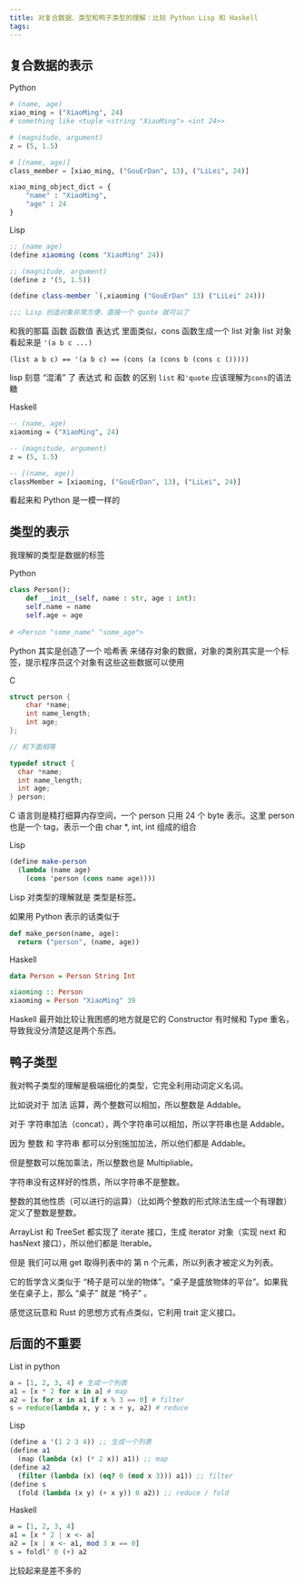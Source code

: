 ```yaml
---
title: 对复合数据、类型和鸭子类型的理解：比较 Python Lisp 和 Haskell
tags:
---
```


## 复合数据的表示

Python

```python
# (name, age)
xiao_ming = ("XiaoMing", 24)
# something like <tuple <string "XiaoMing"> <int 24>>

# (magnitude, argument)
z = (5, 1.5)

# [(name, age)]
class_member = [xiao_ming, ("GouErDan", 13), ("LiLei", 24)]

xiao_ming_object_dict = {
	"name" : "XiaoMing",
	"age" : 24
}
```

Lisp

```scheme
;; (name age)
(define xiaoming (cons "XiaoMing" 24))

;; (magnitude, argument)
(define z '(5, 1.5))

(define class-member `(,xiaoming ("GouErDan" 13) ("LiLei" 24)))

;;; Lisp 创造对象非常方便，直接一个 quote 就可以了
```

和我的那篇 函数 函数值 表达式 里面类似，cons 函数生成一个 list 对象
list 对象 看起来是 `'(a b c ...)`

`(list a b c) == '(a b c) == (cons (a (cons b (cons c ()))))`

lisp 刻意 “混淆” 了 表达式 和 函数 的区别
`list` 和`'quote` 应该理解为`cons`的语法糖

Haskell

```haskell
-- (name, age)
xiaoming = ("XiaoMing", 24)

-- (magnitude, argument)
z = (5, 1.5)

-- [(name, age)]
classMember = [xiaoming, ("GouErDan", 13), ("LiLei", 24)]
```

看起来和 Python 是一模一样的

## 类型的表示

我理解的类型是数据的标签

Python

```python
class Person():
	def __init__(self, name : str, age : int):
    self.name = name
    self.age = age
    
# <Person "some_name" "some_age">
```

 Python 其实是创造了一个 哈希表 来储存对象的数据，对象的类别其实是一个标签，提示程序员这个对象有这些这些数据可以使用

C

```c
struct person {
	char *name;
	int name_length;
	int age;
};

// 和下面相等

typedef struct {
  char *name;
  int name_length;
  int age;
} person;
```

C 语言则是精打细算内存空间，一个 person 只用 24 个 byte 表示。这里 person 也是一个 tag，表示一个由 char *, int, int 组成的组合

Lisp

```scheme
(define make-person
  (lambda (name age)
    (cons 'person (cons name age))))
```

Lisp 对类型的理解就是 类型是标签。

如果用 Python 表示的话类似于

```python
def make_person(name, age):
  return ("person", (name, age))
```

Haskell

```haskell
data Person = Person String Int

xiaoming :: Person
xiaoming = Person "XiaoMing" 39
```

Haskell 最开始比较让我困惑的地方就是它的 Constructor 有时候和 Type 重名，导致我没分清楚这是两个东西。

## 鸭子类型

我对鸭子类型的理解是极端细化的类型，它完全利用动词定义名词。



比如说对于 加法 运算，两个整数可以相加，所以整数是 Addable。

对于 字符串加法（concat），两个字符串可以相加，所以字符串也是 Addable。

因为 整数 和 字符串 都可以分别施加加法，所以他们都是 Addable。

但是整数可以施加乘法，所以整数也是 Multipliable。

字符串没有这样好的性质，所以字符串不是整数。

整数的其他性质（可以进行的运算）（比如两个整数的形式除法生成一个有理数）定义了整数是整数。



ArrayList 和 TreeSet 都实现了 iterate 接口，生成 iterator 对象（实现 next 和 hasNext 接口），所以他们都是 Iterable。

但是 我们可以用 get 取得列表中的 第 n 个元素，所以列表才被定义为列表。



它的哲学含义类似于 “椅子是可以坐的物体”。“桌子是盛放物体的平台”。如果我坐在桌子上，那么 “桌子” 就是 “椅子” 。



感觉这玩意和 Rust 的思想方式有点类似，它利用 trait 定义接口。



## 后面的不重要

List in python

```python
a = [1, 2, 3, 4] # 生成一个列表
a1 = [x * 2 for x in a] # map
a2 = [x for x in a1 if x % 3 == 0] # filter
s = reduce(lambda x, y : x + y, a2) # reduce
```

Lisp

```scheme
(define a '(1 2 3 4)) ;; 生成一个列表
(define a1
  (map (lambda (x) (* 2 x)) a1)) ;; map
(define a2
  (filter (lambda (x) (eq? 0 (mod x 3))) a1)) ;; filter
(define s
  (fold (lambda (x y) (+ x y)) 0 a2)) ;; reduce / fold
```

Haskell

```haskell
a = [1, 2, 3, 4]
a1 = [x * 2 | x <- a]
a2 = [x | x <- a1, mod 3 x == 0]
s = foldl' 0 (+) a2
```

比较起来是差不多的